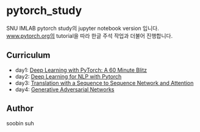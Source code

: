 # pytorch_study

SNU IMLAB pytorch study의 jupyter notebook version 입니다.
www.pytorch.org의 tutorial을 따라 한글 주석 작업과 더불어 진행합니다.

## Curriculum
  * day1: [Deep Learning with PyTorch: A 60 Minute Blitz](http://pytorch.org/tutorials/beginner/deep_learning_60min_blitz.html)
  * day2: [Deep Learning for NLP with Pytorch](http://pytorch.org/tutorials/beginner/deep_learning_nlp_tutorial.html)
  * day3: [Translation with a Sequence to Sequence Network and Attention](http://pytorch.org/tutorials/intermediate/seq2seq_translation_tutorial.html)
  * day4: [Generative Adversarial Networks](https://medium.com/@devnag/generative-adversarial-networks-gans-in-50-lines-of-code-pytorch-e81b79659e3f)  

## Author
soobin suh
